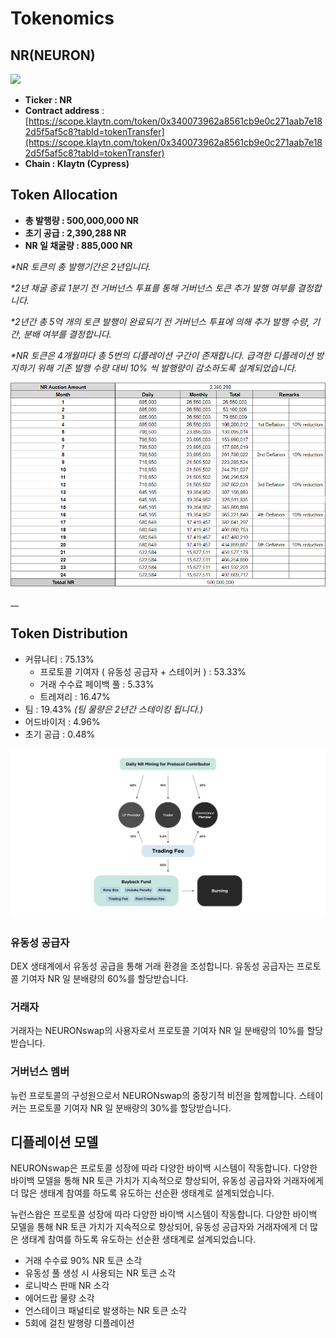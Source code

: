 # Tokenomics

## NR(NEURON)

![](../.gitbook/assets/KakaoTalk\_20211125\_112630909.png)

* **Ticker : NR**
* **Contract address** : [https://scope.klaytn.com/token/0x340073962a8561cb9e0c271aab7e182d5f5af5c8?tabId=tokenTransfer](https://scope.klaytn.com/token/0x340073962a8561cb9e0c271aab7e182d5f5af5c8?tabId=tokenTransfer)
* **Chain : Klaytn (Cypress)**

## Token Allocation

* **총 발행량 : 500,000,000 NR**
* **초기 공급 : 2,390,288 NR**
* **NR 일 채굴량 : 885,000 NR**

_\*NR 토큰의 총 발행기간은 2년입니다._

_\*2년 채굴 종료 1분기 전 거버넌스 투표를 통해 거버넌스 토큰 추가 발행 여부를 결정합니다._

_\*2년간 총 5억 개의 토큰 발행이 완료되기 전 거버넌스 투표에 의해 추가 발행 수량, 기간, 분배 여부를 결정합니다._

_\*NR 토큰은 4개월마다 총 5번의 디플레이션 구간이 존재합니다. 급격한 디플레이션 방지하기 위해 기존 발행 수량 대비 10% 씩 발행량이 감소하도록 설계되었습니다._

![](<../.gitbook/assets/image (33).png>)

__

## Token Distribution

* 커뮤니티 : 75.13%
  * 프로토콜 기여자 ( 유동성 공급자 + 스테이커 ) : 53.33%
  * 거래 수수료 페이백 풀 : 5.33%
  * 트레져리 : 16.47%
* 팀 : 19.43% _(팀 물량은 2년간 스테이킹 됩니다.)_
* 어드바이저 : 4.96%
* 초기 공급 : 0.48%

![](<../.gitbook/assets/Daily NR Mining for Protocol Contributor.jpg>)

### **유동성 공급자**

DEX 생태계에서 유동성 공급을 통해 거래 환경을 조성합니다. 유동성 공급자는 프로토콜 기여자 NR 일 분배량의 60%를 할당받습니다.

### **거래자**

거래자는 NEURONswap의 사용자로서 프로토콜 기여자 NR 일 분배량의 10%를 할당받습니다.

### **거버넌스 멤버**

뉴런 프로토콜의 구성원으로서 NEURONswap의 중장기적 비전을 함께합니다. 스테이커는 프로토콜 기여자 NR 일 분배량의 30%를 할당받습니다.



## 디플레이션 모델&#x20;

NEURONswap은 프로토콜 성장에 따라 다양한 바이백 시스템이 작동합니다. 다양한 바이백 모델을 통해 NR 토큰 가치가 지속적으로 향상되어, 유동성 공급자와 거래자에게 더 많은 생태계 참여를 하도록 유도하는 선순환 생태계로 설계되었습니다.

뉴런스왑은 프로토콜 성장에 따라 다양한 바이백 시스템이 작동합니다. 다양한 바이백 모델을 통해 NR 토큰 가치가 지속적으로 향상되어, 유동성 공급자와 거래자에게 더 많은 생태계 참여를 하도록 유도하는 선순환 생태계로 설계되었습니다.

* 거래 수수료 90% NR 토큰 소각
* 유동성 풀 생성 시 사용되는 NR 토큰 소각
* 로니박스 판매 NR 소각
* 에어드랍 물량 소각
* 언스테이크 패널티로 발생하는 NR 토큰 소각
* 5회에 걸친 발행량 디플레이션
